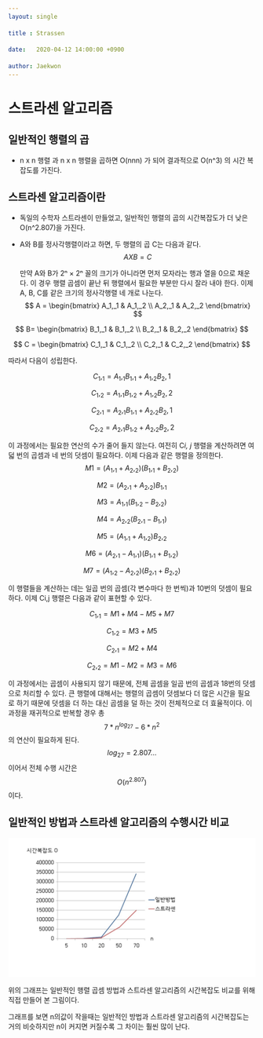 ```yaml
---
layout: single

title : Strassen

date: 	2020-04-12 14:00:00 +0900

author: Jaekwon
---
```


<h1>스트라센 알고리즘
</h1>





<h2>일반적인 행렬의 곱</h2>

* n x n 행렬 과 n x n 행렬을 곱하면 O(nnn) 가 되어 결과적으로 O(n^3) 의 시간 복잡도를 가진다.



<h2>스트라센 알고리즘이란</h2>

- 독일의 수학자 스트라센이 만들었고, 일반적인 행렬의 곱의 시간복잡도가 더 낮은 O(n^2.807)을 가진다.

- A와 B를 정사각행렬이라고 하면, 두 행렬의 곱 C는 다음과 같다.
$$
  AXB=C
  $$
  

  만약 A와 B가 2ⁿ × 2ⁿ 꼴의 크기가 아니라면 먼저 모자라는 행과 열을 0으로 채운다. 이 경우 행렬 곱셈이 끝난 뒤 행렬에서 필요한 부분만 다시 잘라 내야 한다.
  이제 A, B, C를 같은 크기의 정사각행렬 네 개로 나눈다.
$$
A = \begin{bmatrix} A_1,_1 & A_1,_2 \\ A_2,_1 & A_2,_2 \end{bmatrix}
$$

$$
B= \begin{bmatrix} B_1,_1 & B_1,_2 \\ B_2,_1 & B_2,_2 \end{bmatrix}
$$

$$
C = \begin{bmatrix} C_1,_1 & C_1,_2 \\ C_2,_1 & C_2,_2 \end{bmatrix}
$$



  따라서 다음이 성립한다.

$$
C_1,_1 = A_1,_1B_1,_1 + A_1,_2B_2,1
$$

$$
C_1,_2 = A_1,_1B_1,_2 + A_1,_2B_2,2
$$

$$
C_2,_1 = A_2,_1B_1,_1 + A_2,_2B_2,1
$$

$$
C_2,_2 = A_2,_1B_1,_2 + A_2,_2B_2,2
$$



  이 과정에서는 필요한 연산의 수가 줄어 들지 않는다. 여전히 C*i, j* 행렬을 계산하려면 여덟 번의 곱셈과 네 번의 덧셈이 필요하다.
  이제 다음과 같은 행렬을 정의한다.
$$
M1 = (A_1,_1 + A_2,_2)(B_1,_1 + B_2,_2)
$$

$$
M2 = (A_2,_1 + A_2,_2)B_1,_1
$$

$$
M3 = A_1,_1(B_1,_2-B_2,_2)
$$

$$
M4 = A_2,_2(B_2,_1-B_1,_1)
$$

$$
M5 = (A_1,_1+A_1,_2)B_2,_2
$$

$$
M6 = (A_2,_1 - A_1,_1)(B_1,_1 + B_1,_2)
$$

$$
M7=(A_1,_2 - A_2,_2)(B_2,_1 + B_2,_2)
$$




   이 행렬들을 계산하는 데는 일곱 번의 곱셈(각 변수마다 한 번씩)과 10번의 덧셈이 필요하다. 이제 Ci,j 행렬은 다음과 같이 표현할 수 있다.

$$
C_1,_1 = M1 + M4-M5+M7
$$

$$
C_1,_2 = M3+M5
$$

$$
C_2,_1 = M2+M4
$$

$$
C_2,_2 = M1-M2=M3=M6
$$

  이 과정에서는 곱셈이 사용되지 않기 때문에, 전체 곱셈을 일곱 번의 곱셈과 18번의 덧셈으로 처리할 수 있다. 큰 행렬에 대해서는 행렬의 곱셈이 덧셈보다 더 많은 시간을 필요로 하기 때문에 덧셈을 더 하는 대신 곱셈을 덜 하는 것이 전체적으로 더 효율적이다.
  이 과정을 재귀적으로 반복할 경우 총
$$
7*n^{log_27}-6*n^2
$$
의 연산이 필요하게 된다.
$$
log_27 = 2.807...
$$
이어서 전체 수행 시간은
$$
O(n^{2.807})
$$
이다.





<h2>일반적인 방법과 스트라센 알고리즘의 수행시간 비교</h2>

![strassen](./image/strassen.jpg)

위의 그래프는 일반적인 행렬 곱셈 방법과 스트라센 알고리즘의 시간복잡도 비교를 위해 직접 만들어 본 그림이다.

그래프를 보면 n의값이 작을때는 일반적인 방법과 스트라센 알고리즘의 시간복잡도는 거의 비슷하지만 n이 커지면 커질수록 그 차이는 훨씬 많이 난다.